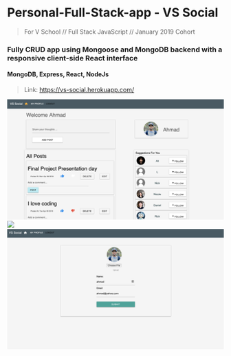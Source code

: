 # Personal-Full-Stack-app - VS Social

> For V School // Full Stack JavaScript // January 2019 Cohort
<h3>Fully CRUD app using Mongoose and MongoDB backend with a responsive client-side React interface</h3>

<h4>MongoDB, Express, React, NodeJs</h4>

> Link: https://vs-social.herokuapp.com/ 

<img src="/client/src/img/User Home-Page.png" />
<img src="/client/src/img/User Edit Profile.png" />
<img src="/client/src/img/Edit Profile.png" />
